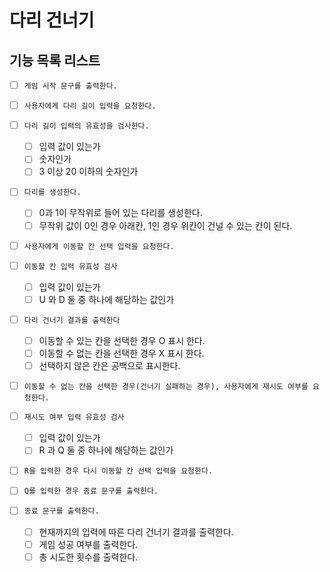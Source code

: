 # 다리 건너기

## 기능 목록 리스트

- [ ] `게임 시작 문구를 출력한다.`

- [ ] `사용자에게 다리 길이 입력을 요청한다.`

- [ ] `다리 길이 입력의 유효성을 검사한다.`

  - [ ] 입력 값이 있는가
  - [ ] 숫자인가
  - [ ] 3 이상 20 이하의 숫자인가

- [ ] `다리를 생성한다.`

  - [ ] 0과 1이 무작위로 들어 있는 다리를 생성한다.
  - [ ] 무작위 값이 0인 경우 아래칸, 1인 경우 위칸이 건널 수 있는 칸이 된다.

- [ ] `사용자에게 이동할 칸 선택 입력을 요청한다.`

- [ ] `이동할 칸 입력 유효성 검사`

  - [ ] 입력 값이 있는가
  - [ ] U 와 D 둘 중 하나에 해당하는 값인가

- [ ] `다리 건너기 결과를 출력한다`

  - [ ] 이동할 수 있는 칸을 선택한 경우 O 표시 한다.
  - [ ] 이동할 수 없는 칸을 선택한 경우 X 표시 한다.
  - [ ] 선택하지 않은 칸은 공백으로 표시한다.

- [ ] `이동할 수 없는 칸을 선택한 경우(건너기 실패하는 경우), 사용자에게 재시도 여부를 요청한다.`

- [ ] `재시도 여부 입력 유효성 검사`

  - [ ] 입력 값이 있는가
  - [ ] R 과 Q 둘 중 하나에 해당하는 값인가

- [ ] `R을 입력한 경우 다시 이동할 칸 선택 입력을 요청한다.`

- [ ] `Q를 입력한 경우 종료 문구를 출력한다.`

- [ ] `종료 문구를 출력한다.`

  - [ ] 현재까지의 입력에 따른 다리 건너기 결과를 출력한다.
  - [ ] 게임 성공 여부를 출력한다.
  - [ ] 총 시도한 횟수를 출력한다.
